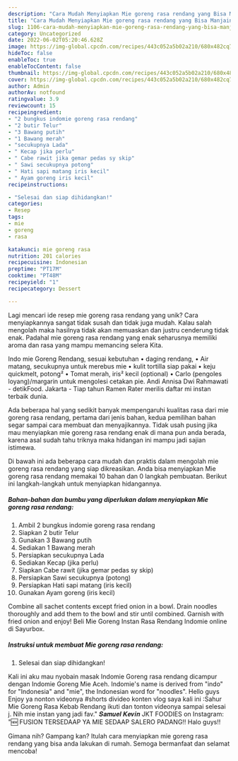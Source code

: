 ```yaml
---
description: "Cara Mudah Menyiapkan Mie goreng rasa rendang yang Bisa Manjain Lidah"
title: "Cara Mudah Menyiapkan Mie goreng rasa rendang yang Bisa Manjain Lidah"
slug: 1106-cara-mudah-menyiapkan-mie-goreng-rasa-rendang-yang-bisa-manjain-lidah
category: Uncategorized
date: 2022-06-02T05:20:46.628Z
image: https://img-global.cpcdn.com/recipes/443c052a5b02a210/680x482cq70/mie-goreng-rasa-rendang-foto-resep-utama.jpg
hideToc: false
enableToc: true
enableTocContent: false
thumbnail: https://img-global.cpcdn.com/recipes/443c052a5b02a210/680x482cq70/mie-goreng-rasa-rendang-foto-resep-utama.jpg
cover: https://img-global.cpcdn.com/recipes/443c052a5b02a210/680x482cq70/mie-goreng-rasa-rendang-foto-resep-utama.jpg
author: Admin
authorAv: notfound
ratingvalue: 3.9
reviewcount: 15
recipeingredient:
- "2 bungkus indomie goreng rasa rendang"
- "2 butir Telur"
- "3 Bawang putih"
- "1 Bawang merah"
- "secukupnya Lada"
- " Kecap jika perlu"
- " Cabe rawit jika gemar pedas sy skip"
- " Sawi secukupnya potong"
- " Hati sapi matang iris kecil"
- " Ayam goreng iris kecil"
recipeinstructions:

- "Selesai dan siap dihidangkan!"
categories:
- Resep
tags:
- mie
- goreng
- rasa

katakunci: mie goreng rasa 
nutrition: 201 calories
recipecuisine: Indonesian
preptime: "PT17M"
cooktime: "PT48M"
recipeyield: "1"
recipecategory: Dessert

---
```





Lagi mencari ide resep mie goreng rasa rendang yang unik? Cara menyiapkannya sangat tidak susah dan tidak juga mudah. Kalau salah mengolah maka hasilnya tidak akan memuaskan dan justru cenderung tidak enak. Padahal mie goreng rasa rendang yang enak seharusnya memiliki aroma dan rasa yang mampu memancing selera Kita.





Indo mie Goreng Rendang, sesuai kebutuhan • daging rendang, • Air matang, secukupnya untuk merebus mie • kulit tortilla siap pakai • keju quickmelt, potong² • Tomat merah, iris² kecil (optional) • Carlo (pengoles loyang)/margarin untuk mengolesi cetakan pie. Andi Annisa Dwi Rahmawati - detikFood. Jakarta - Tiap tahun Ramen Rater merilis daftar mi instan terbaik dunia.

Ada beberapa hal yang sedikit banyak mempengaruhi kualitas rasa dari mie goreng rasa rendang, pertama dari jenis bahan, kedua pemilihan bahan segar sampai cara membuat dan menyajikannya. Tidak usah pusing jika mau menyiapkan mie goreng rasa rendang enak di mana pun anda berada, karena asal sudah tahu triknya maka hidangan ini mampu jadi sajian istimewa.






Di bawah ini ada beberapa cara mudah dan praktis dalam mengolah mie goreng rasa rendang yang siap dikreasikan. Anda bisa menyiapkan Mie goreng rasa rendang memakai 10 bahan dan 0 langkah pembuatan. Berikut ini langkah-langkah untuk menyiapkan hidangannya.

<!--inarticleads1-->

##### Bahan-bahan dan bumbu yang diperlukan dalam menyiapkan Mie goreng rasa rendang:

1. Ambil 2 bungkus indomie goreng rasa rendang
1. Siapkan 2 butir Telur
1. Gunakan 3 Bawang putih
1. Sediakan 1 Bawang merah
1. Persiapkan secukupnya Lada
1. Sediakan  Kecap (jika perlu)
1. Siapkan  Cabe rawit (jika gemar pedas sy skip)
1. Persiapkan  Sawi secukupnya (potong)
1. Persiapkan  Hati sapi matang (iris kecil)
1. Gunakan  Ayam goreng (iris kecil)


Combine all sachet contents except fried onion in a bowl. Drain noodles thoroughly and add them to the bowl and stir until combined. Garnish with fried onion and enjoy! Beli Mie Goreng Instan Rasa Rendang Indomie online di Sayurbox. 

<!--inarticleads2-->

##### Instruksi untuk membuat Mie goreng rasa rendang:


1. Selesai dan siap dihidangkan!

Kali ini aku mau nyobain masak Indomie Goreng rasa rendang dicampur dengan Indomie Goreng Mie Aceh. Indomie&#39;s name is derived from &#34;indo&#34; for &#34;Indonesia&#34; and &#34;mie&#34;, the Indonesian word for &#34;noodles&#34;. Hello guys Enjoy ya nonton videonya #shorts divideo konten vlog saya kali ini :Sahur Mie Goreng Rasa Kebab Rendang ikuti dan tonton videonya sampai selesai j. Nih mie instan yang jadi fav.&#34; 𝑺𝒂𝒎𝒖𝒆𝒍 𝑲𝒆𝒗𝒊𝒏 JKT FOODIES on Instagram: &#34;🆕 FUSION TERSEDAAP YA MIE SEDAAP SALERO PADANG‼️ Halo guys!! 

Gimana nih? Gampang kan? Itulah cara menyiapkan mie goreng rasa rendang yang bisa anda lakukan di rumah. Semoga bermanfaat dan selamat mencoba!
